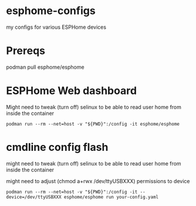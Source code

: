 # esphome-configs
my configs for various ESPHome devices

# Prereqs
podman pull esphome/esphome


# ESPHome Web dashboard
Might need to tweak (turn off) selinux to be able to read user home from inside the container 

```podman run --rm --net=host -v "${PWD}":/config -it esphome/esphome```


# cmdline config flash
might need to tweak (turn off) selinux to be able to read user home from inside the container

might need to adjust (chmod a+rwx /dev/ttyUSBXXX) permissions to device

```podman run --rm --net=host -v "${PWD}":/config -it --device=/dev/ttyUSBXXX esphome/esphome run your-config.yaml```
